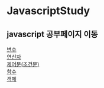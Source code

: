 # JavascriptStudy

## javascript 공부페이지 이동
<a href = "https://github.com/gwansiklim/JavascriptStudy/tree/main/1.variable"> 변수 </a> </br>
<a href = "https://github.com/gwansiklim/JavascriptStudy/tree/main/2.operator"> 연산자 </a> </br>
<a href = "https://github.com/gwansiklim/JavascriptStudy/tree/main/3.control"> 제어문(조건문)</a> </br>
<a href = "https://github.com/gwansiklim/JavascriptStudy/tree/main/4.function"> 함수 </a> </br>
<a href = "https://github.com/gwansiklim/JavascriptStudy/tree/main/5.object"> 객체 </a> </br>
